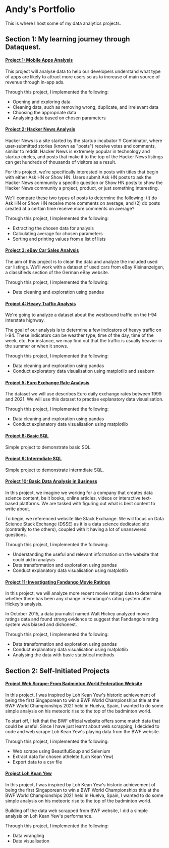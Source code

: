 # Andy's Portfolio
This is where I host some of my data analytics projects.

## Section 1: My learning journey through Dataquest.

#### [Project 1: Mobile Apps Analysis](https://github.com/andyphua114/learning-projects/blob/main/Mobile_App.ipynb)
This project will analyse data to help our developers understand what type of apps are likely to attract more users so as to increase of main source of revenue through in-app ads.

Through this project, I implemented the following:
* Opening and exploring data
* Cleaning data, such as removing wrong, duplicate, and irrelevant data
* Choosing the appropriate data
* Analysing data based on chosen parameters

#### [Project 2: Hacker News Analysis](https://github.com/andyphua114/learning-projects/blob/main/Hacker_News.ipynb)
Hacker News is a site started by the startup incubator Y Combinator, where user-submitted stories (known as "posts") receive votes and comments, similar to reddit. Hacker News is extremely popular in technology and startup circles, and posts that make it to the top of the Hacker News listings can get hundreds of thousands of visitors as a result.

For this project, we're specifically interested in posts with titles that begin with either Ask HN or Show HN. Users submit Ask HN posts to ask the Hacker News community a specific question or Show HN posts to show the Hacker News community a project, product, or just something interesting.

We'll compare these two types of posts to determine the following: (!) do Ask HN or Show HN receive more comments on average; and (2) do posts created at a certain time receive more comments on average?

Through this project, I implemented the following:
* Extracting the chosen data for analysis
* Calculating average for chosen parameters
* Sorting and printing values from a list of lists

#### [Project 3: eBay Car Sales Analysis](https://github.com/andyphua114/learning-projects/blob/main/Car_Sales.ipynb)
The aim of this project is to clean the data and analyze the included used car listings. We'll work with a dataset of used cars from eBay Kleinanzeigen, a classifieds section of the German eBay website.

Through this project, I implemented the following:
* Data cleaning and exploration using pandas

#### [Project 4: Heavy Traffic Analysis](https://github.com/andyphua114/learning-projects/blob/main/Heavy_Traffic.ipynb)
We're going to analyze a dataset about the westbound traffic on the I-94 Interstate highway.

The goal of our analysis is to determine a few indicators of heavy traffic on I-94. These indicators can be weather type, time of the day, time of the week, etc. For instance, we may find out that the traffic is usually heavier in the summer or when it snows.

Through this project, I implemented the following:
* Data cleaning and exploration using pandas
* Conduct exploratory data visualisation using matplotlib and seaborn

#### [Project 5: Euro Exchange Rate Analysis](https://github.com/andyphua114/learning-projects/blob/main/Exchange_Rates.ipynb)
The dataset we will use describes Euro daily exchange rates between 1999 and 2021. We will use this dataset to practise explanatory data visualisation.

Through this project, I implemented the following:
* Data cleaning and exploration using pandas
* Conduct explanatory data visualisation using matplotlib

#### [Project 8: Basic SQL](https://github.com/andyphua114/learning-projects/blob/main/world_factbook_sql.ipynb)
Simple project to demonstrate basic SQL.

#### [Project 9: Intermdiate SQL](https://github.com/andyphua114/learning-projects/blob/main/business_questions_sql.ipynb)
Simple project to demonstrate intermdiate SQL.

#### [Project 10: Basic Data Analysis in Business](https://github.com/andyphua114/learning-projects/blob/main/pop_ds_qns.ipynb)
In this project, we imagine we working for a company that creates data science content, be it books, online articles, videos or interactive text-based platforms. We are tasked with figuring out what is best content to write about.

To begin, we referenced website like Stack Exchange. We will focus on Data Science Stack Exchange (DSSE) as it is a data science dedicated site (contrarily to the others), coupled with it having a lot of unanswered questions.

Through this project, I implemented the following:
* Understanding the useful and relevant information on the website that could aid in analysis
* Data transformation and exploration using pandas
* Conduct explanatory data visualisation using matplotlib

#### [Project 11: Investigating Fandango Movie Ratings](https://github.com/andyphua114/learning-projects/blob/main/movie_ratings.ipynb)
In this project, we will analyze more recent movie ratings data to determine whether there has been any change in Fandango's rating system after Hickey's analysis.

In October 2015, a data journalist named Walt Hickey analyzed movie ratings data and found strong evidence to suggest that Fandango's rating system was biased and dishonest.

Through this project, I implemented the following:
* Data transformation and exploration using pandas
* Conduct explanatory data visualisation using matplotlib
* Analysing the data with basic statistical methods

## Section 2: Self-Initiated Projects

#### [Project Web Scrape: From Badminton World Federation Website](https://github.com/andyphua114/learning-projects/blob/main/bwf_scrape.ipynb)
In this project, I was inspired by Loh Kean Yew's historic achievement of being the first Singaporean to win a BWF World Championships title at the BWF World Championships 2021 held in Huelva, Spain, I wanted to do some simple analysis on his meteoric rise to the top of the badminton world.

To start off, I felt that the BWF official website offers some match data that could be useful. Since I have just learnt about web scrapping, I decided to code and web scrape Loh Kean Yew's playing data from the BWF website.

Through this project, I implemented the following:
* Web scrape using BeautifulSoup and Selenium
* Extract data for chosen athelete (Loh Kean Yew)
* Export data to a csv file

#### [Project Loh Kean Yew](https://github.com/andyphua114/learning-projects/blob/main/bwf_lky.ipynb)
In this project, I was inspired by Loh Kean Yew's historic achievement of being the first Singaporean to win a BWF World Championships title at the BWF World Championships 2021 held in Huelva, Spain, I wanted to do some simple analysis on his meteoric rise to the top of the badminton world.

Building off the data web scrapped from BWF website, I did a simple analysis on Loh Kean Yew's performance.

Through this project, I implemented the following:
* Data wrangling
* Data visualisation
